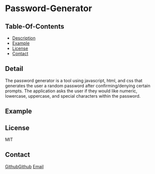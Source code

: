 # Password-Generator

## Table-Of-Contents
- [Description](#description)
- [Example](#example)
- [License](#license)
- [Contact](#contact)

## Detail
The password generator is a tool using javascript, html, and css that generates the user a random password after
confirming/denying certain prompts. The application asks the user if they would like numeric, lowercase, uppercase, and special characters within the password. 

## Example

## License
MIT

## Contact
[Github]()[Github](https://github.com/apark0819/)
[Email](https://gmail.com/apark0819)
